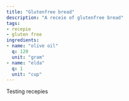 ```yaml
---
title: "Glutenfree bread"
description: "A receie of glutenfree bread"
tags:
- recepie
- gluten free
ingredients:
- name: "olive oil"
  q: 120
  unit: "gram" 
- name: "elda"
  q: 1
  unit: "cup"
---
```


Testing recepies
